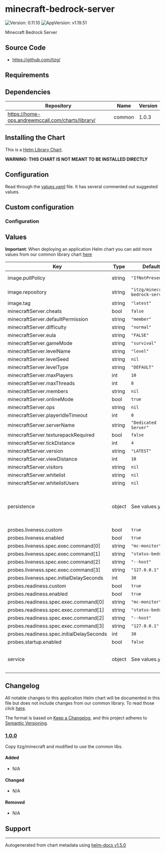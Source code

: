 # minecraft-bedrock-server

![Version: 0.11.10](https://img.shields.io/badge/Version-0.11.10-informational?style=flat-square) ![AppVersion: v1.19.51](https://img.shields.io/badge/AppVersion-v1.19.51-informational?style=flat-square)

Minecraft Bedrock Server

## Source Code

* <https://github.com/itzg/>

## Requirements

## Dependencies

| Repository | Name | Version |
|------------|------|---------|
| https://home-ops.andrewmccall.com/charts/library/ | common | 1.0.3 |

## Installing the Chart

This is a [Helm Library Chart](https://helm.sh/docs/topics/library_charts/#helm).

**WARNING: THIS CHART IS NOT MEANT TO BE INSTALLED DIRECTLY**

## Configuration

Read through the [values.yaml](./values.yaml) file. It has several commented out suggested values.

## Custom configuration

### Configuration

## Values

**Important**: When deploying an application Helm chart you can add more values from our common library chart [here](https://github.com/k8s-at-home/library-charts/tree/main/charts/stable/common)

| Key | Type | Default | Description |
|-----|------|---------|-------------|
| image.pullPolicy | string | `"IfNotPresent"` | image pull policy |
| image.repository | string | `"itzg/minecraft-bedrock-server"` | image repository |
| image.tag | string | `"latest"` |  |
| minecraftServer.cheats | bool | `false` |  |
| minecraftServer.defaultPermission | string | `"member"` |  |
| minecraftServer.difficulty | string | `"normal"` |  |
| minecraftServer.eula | string | `"FALSE"` |  |
| minecraftServer.gameMode | string | `"survival"` |  |
| minecraftServer.levelName | string | `"level"` |  |
| minecraftServer.levelSeed | string | `nil` |  |
| minecraftServer.levelType | string | `"DEFAULT"` |  |
| minecraftServer.maxPlayers | int | `10` |  |
| minecraftServer.maxThreads | int | `8` |  |
| minecraftServer.members | string | `nil` |  |
| minecraftServer.onlineMode | bool | `true` |  |
| minecraftServer.ops | string | `nil` |  |
| minecraftServer.playerIdleTimeout | int | `0` |  |
| minecraftServer.serverName | string | `"Dedicated Server"` |  |
| minecraftServer.texturepackRequired | bool | `false` |  |
| minecraftServer.tickDistance | int | `4` |  |
| minecraftServer.version | string | `"LATEST"` |  |
| minecraftServer.viewDistance | int | `10` |  |
| minecraftServer.visitors | string | `nil` |  |
| minecraftServer.whitelist | string | `nil` |  |
| minecraftServer.whitelistUsers | string | `nil` |  |
| persistence | object | See values.yaml | Configure persistence settings for the chart under this key. |
| probes.liveness.custom | bool | `true` |  |
| probes.liveness.enabled | bool | `true` |  |
| probes.liveness.spec.exec.command[0] | string | `"mc-monitor"` |  |
| probes.liveness.spec.exec.command[1] | string | `"status-bedrock"` |  |
| probes.liveness.spec.exec.command[2] | string | `"--host"` |  |
| probes.liveness.spec.exec.command[3] | string | `"127.0.0.1"` |  |
| probes.liveness.spec.initialDelaySeconds | int | `30` |  |
| probes.readiness.custom | bool | `true` |  |
| probes.readiness.enabled | bool | `true` |  |
| probes.readiness.spec.exec.command[0] | string | `"mc-monitor"` |  |
| probes.readiness.spec.exec.command[1] | string | `"status-bedrock"` |  |
| probes.readiness.spec.exec.command[2] | string | `"--host"` |  |
| probes.readiness.spec.exec.command[3] | string | `"127.0.0.1"` |  |
| probes.readiness.spec.initialDelaySeconds | int | `30` |  |
| probes.startup.enabled | bool | `false` |  |
| service | object | See values.yaml | Configures service settings for the chart. |

## Changelog

All notable changes to this application Helm chart will be documented in this file but does not include changes from our common library. To read those click [here](https://github.com/k8s-at-home/library-charts/tree/main/charts/stable/commonREADME.md#Changelog).

The format is based on [Keep a Changelog](https://keepachangelog.com/en/1.0.0/), and this project adheres to [Semantic Versioning](https://semver.org/spec/v2.0.0.html).

### [1.0.0]

Copy itzg/minecraft and modified to use the common libs.

#### Added

- N/A

#### Changed

- N/A

#### Removed

- N/A

[1.0.0]: #1.0.0

## Support

----------------------------------------------
Autogenerated from chart metadata using [helm-docs v1.5.0](https://github.com/norwoodj/helm-docs/releases/v1.5.0)
